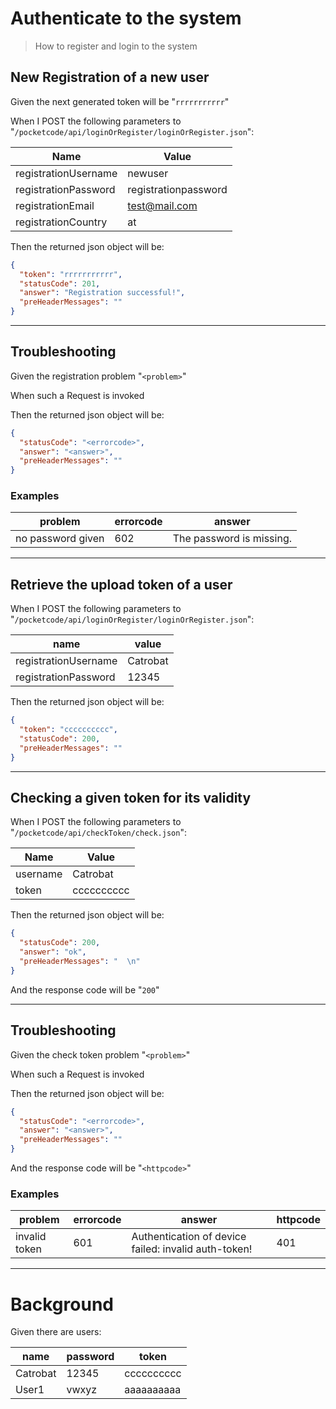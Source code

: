 # Authenticate to the system
> How to register and login to the system

## New Registration of a new user
> 

Given the next generated token will be "`rrrrrrrrrrr`"
 
When I POST the following parameters to "`/pocketcode/api/loginOrRegister/loginOrRegister.json`":

| Name | Value |
| --- | --- |
| registrationUsername | newuser |
| registrationPassword | registrationpassword |
| registrationEmail | test@mail.com |
| registrationCountry | at |
   
Then the returned json object will be:
```json
{
  "token": "rrrrrrrrrrr",
  "statusCode": 201,
  "answer": "Registration successful!",
  "preHeaderMessages": ""
}
```
 
 


---

## Troubleshooting
> 

Given the registration problem "`<problem>`"
 
When such a Request is invoked
 
Then the returned json object will be:
```json
{
  "statusCode": "<errorcode>",
  "answer": "<answer>",
  "preHeaderMessages": ""
}
```
 
 

### Examples

| problem | errorcode | answer |
| --- | --- | --- |
| no password given | 602 | The password is missing. |

---

## Retrieve the upload token of a user
> 

When I POST the following parameters to "`/pocketcode/api/loginOrRegister/loginOrRegister.json`":

| name | value |
| --- | --- |
| registrationUsername | Catrobat |
| registrationPassword | 12345 |
   
Then the returned json object will be:
```json
{
  "token": "cccccccccc",
  "statusCode": 200,
  "preHeaderMessages": ""
}
```
 
 


---

## Checking a given token for its validity
> 

When I POST the following parameters to "`/pocketcode/api/checkToken/check.json`":

| Name | Value |
| --- | --- |
| username | Catrobat |
| token | cccccccccc |
   
Then the returned json object will be:
```json
{
  "statusCode": 200,
  "answer": "ok",
  "preHeaderMessages": "  \n"
}
```
 
And the response code will be "`200`"
 
 


---

## Troubleshooting
> 

Given the check token problem "`<problem>`"
 
When such a Request is invoked
 
Then the returned json object will be:
```json
{
  "statusCode": "<errorcode>",
  "answer": "<answer>",
  "preHeaderMessages": ""
}
```
 
And the response code will be "`<httpcode>`"
 
 

### Examples

| problem | errorcode | answer | httpcode |
| --- | --- | --- | --- |
| invalid token | 601 | Authentication of device failed: invalid auth-token! | 401 |

---

  
# Background

Given there are users:

| name | password | token |
| --- | --- | --- |
| Catrobat | 12345 | cccccccccc |
| User1 | vwxyz | aaaaaaaaaa |
   
 